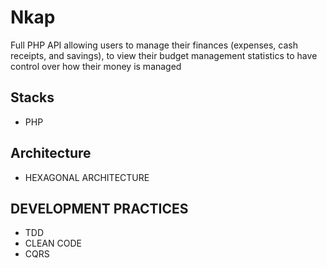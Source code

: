 # Nkap
Full PHP API allowing users to manage their finances (expenses, cash receipts, and savings), to view their budget management statistics to have control over how their money is managed

## Stacks
- PHP
## Architecture
- HEXAGONAL ARCHITECTURE
## DEVELOPMENT PRACTICES
- TDD 
- CLEAN CODE 
- CQRS
